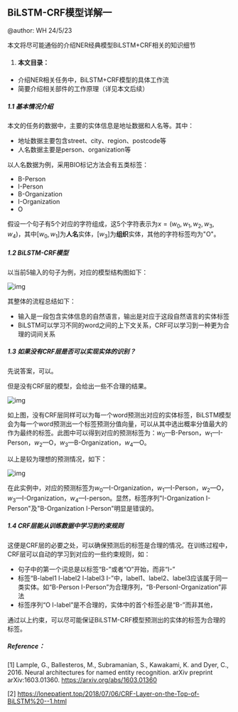 ## BiLSTM-CRF模型详解一

@author: WH  24/5/23

本文将尽可能通俗的介绍NER经典模型BiLSTM+CRF相关的知识细节

1. #### 本文目录：

- 介绍NER相关任务中，BiLSTM+CRF模型的具体工作流
- 简要介绍相关部件的工作原理（详见本文后续）

##### 1.1 基本情况介绍

本文的任务的数据中，主要的实体信息是地址数据和人名等。其中：

- 地址数据主要包含street、city、region、postcode等
- 人名数据主要是person、organization等

以人名数据为例，采用BIO标记方法会有五类标签：

- B-Person
- I-Person
- B-Organization
- I-Organization
- O

假设一个句子有5个对应的字符组成，这5个字符表示为$x=(w_0, w_1, w_2, w_3, w_4)$，其中$[w_0, w_1]$为**人名**实体，$[w_3]$为**组织**实体，其他的字符标签均为"O"。

##### 1.2 BiLSTM-CRF模型

以当前5输入的句子为例，对应的模型结构图如下：



![img](https://gitee.com/Sirwenhao/typora-illustration/raw/master/20181227235235.png)

其整体的流程总结如下：

- 输入是一段包含实体信息的自然语言，输出是对应于这段自然语言的实体标签
- BiLSTM可以学习不同的word之间的上下文关系，CRF可以学习到一种更为合理的词间关系

##### 1.3 如果没有CRF层是否可以实现实体的识别？

先说答案，可以。

但是没有CRF层的模型，会给出一些不合理的结果。

![img](https://gitee.com/Sirwenhao/typora-illustration/raw/master/20181227235450.jpg)

如上图，没有CRF层同样可以为每一个word预测出对应的实体标签，BiLSTM模型会为每一个word预测出一个标签预测分值向量，可以从其中选出概率分值最大的作为最终的标签。此图中可以得到对应的预测标签为：$w_0$—B-Person，$w_1$—I-Person，$w_2$—O，$w_3$—B-Organization，$w_4$—O。

以上是较为理想的预测情况，如下：

![img](https://gitee.com/Sirwenhao/typora-illustration/raw/master/20181227235531.png)

在此实例中，对应的预测标签为$w_0$—I-Organization，$w_1$—I-Person，$w_2$—O，$w_3$—I-Organization，$w_4$—I-person。显然，标签序列"I-Organization I-Person"及"B-Organization I-Person"明显是错误的。

##### 1.4 CRF层能从训练数据中学习到约束规则

这便是CRF层的必要之处，可以确保预测后的标签是合理的情况。在训练过程中，CRF层可以自动的学习到对应的一些约束规则，如：

- 句子中的第一个词总是以标签“B-”或者“O”开始，而非“I-”
- 标签“B-label1 I-label2 I-label3 I-”中，label1、label2、label3应该属于同一类实体。如“B-Person I-Person”为合理序列，“B-PersonI-Organization”非法
- 标签序列“O I-label”是不合理的，实体中的首个标签必是“B-”而非其他，

通过以上约束，可以尽可能保证BiLSTM-CRF模型预测出的实体的标签为合理的标签。



##### Reference：

[1] Lample, G., Ballesteros, M., Subramanian, S., Kawakami, K. and Dyer, C., 2016. Neural architectures for named entity recognition. arXiv preprint arXiv:1603.01360. https://arxiv.org/abs/1603.01360

[2] https://lonepatient.top/2018/07/06/CRF-Layer-on-the-Top-of-BiLSTM%20--1.html